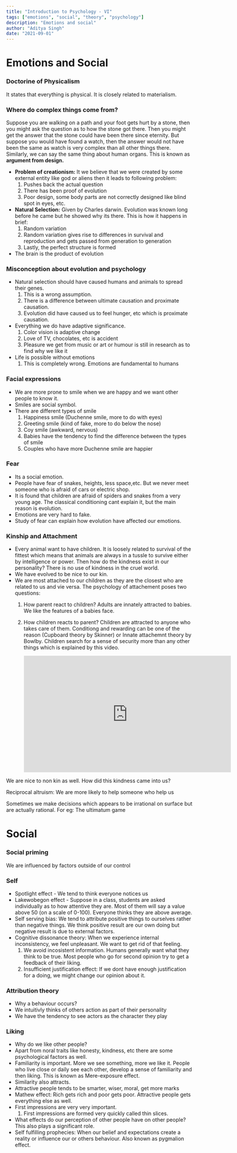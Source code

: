 ```yaml
---
title: "Introduction to Psychology - VI"
tags: ["emotions", "social", "theory", "psychology"]
description: "Emotions and social"
author: "Aditya Singh"
date: "2021-09-01"
---
```

# Emotions and Social

### Doctorine of Physicalism

It states that everything is physical. It is closely related to materialism.

### Where do complex things come from?

Suppose you are walking on a path and your foot gets hurt by a stone, then you might ask the question as to how the stone got there. Then you might get the answer that the stone could have been there since eternity. But suppose you would have found a watch, then the answer would not have been the same as watch is very complex than all other things there. Similarly, we can say the same thing about human organs. This is known as **argument from design.**

- **Problem of creationism:** It we believe that we were created by some external entity like god or aliens then it leads to following problem:
    1. Pushes back the actual question
    2.  There has been proof of evolution
    3. Poor design, some body parts are not correctly designed like blind spot in eyes, etc.
- **Natural Selection:** Given by Charles darwin. Evolution was known long before he came but he showed why its there. This is how it happens in brief:
    1. Random variation
    2. Random variation gives rise to differences in survival and reproduction and gets passed from generation to generation
    3. Lastly, the perfect structure is formed
- The brain is the product of evolution

### Misconception about evolution and psychology

- Natural selection should have caused humans and animals to spread their genes.
    1. This is a wrong assumption.
    2. There is a difference between ultimate causation and proximate causation.
    3. Evolution did have caused us to feel hunger, etc which is proximate causation.
- Everything we do have adaptive significance.
    1. Color vision is adaptive change
    2. Love of TV, chocolates, etc is accident
    3. Pleasure we get from music or art or humour is still in research as to find why we like it
- Life is possible without emotions
    1. This is completely wrong. Emotions are fundamental to humans

### Facial expressions

- We are more prone to smile when we are happy and we want other people to know it.
- Smiles are social symbol.
- There are different types of smile
    1. Happiness smile (Duchenne smile, more to do with eyes)
    2. Greeting smile (kind of fake, more to do below the nose)
    3. Coy smile (awkward, nervous)
    4. Babies have the tendency to find the difference between the types of smile
    5. Couples who have more Duchenne smile are happier

### Fear

- Its a social emotion.
- People have fear of snakes, heights, less space,etc. But we never meet someone who is afraid of cars or electric shop.
- It is found that children are afraid of spiders and snakes from a very young age. The classical conditioning cant explain it, but the main reason is evolution.
- Emotions are very hard to fake.
- Study of fear can explain how evolution have affected our emotions.

### Kinship and Attachment

- Every animal want to have children. It is loosely related to survival of the fittest which means that animals are always in a tussle to survive either by intelligence or power. Then how do the kindness exist in our personality? There is no use of kindness in the cruel world.
- We have evolved to be nice to our kin.
- We are most attached to our children as they are the closest who are related to us and vie versa. The psychology of attachement poses two questions:
    1. How parent react to children? Adults are innately attracted to babies. We like the features of a babies face.
    2. How children reacts to parent? Children are attracted to anyone who takes care of them. Conditiong and rewarding can be one of the reason (Cupboard theory by Skinner) or Innate attachemnt theory by Bowlby. Children search for a sense of security more than any other things which is explained by this video.

        <iframe width="560" height="315" src="https://www.youtube.com/embed/OrNBEhzjg8I" title="YouTube video player" frameborder="0" allow="accelerometer; autoplay; clipboard-write; encrypted-media; gyroscope; picture-in-picture" allowfullscreen></iframe>

We are nice to non kin as well. How did this kindness came into us?

Reciprocal altruism: We are more likely to help someone who help us

Sometimes we make decisions which appears to be irrational on surface but are actually rational. For eg: The ultimatum game

# Social

### Social priming

We are influenced by factors outside of our control

### Self

- Spotlight effect - We tend to think everyone notices us
- Lakewobegon effect - Suppose in a class, students are asked individually as to how attentive they are. Most of them will say a value above 50 (on a scale of 0-100). Everyone thinks they are above average.
- Self serving bias: We tend to attribute positive things to ourselves rather than negative things. We think positive result are our own doing but negative result is due to external factors.
- Cognitive dissonance theory: When we experience internal inconsistency, we feel unpleasant. We want to get rid of that feeling.
    1. We avoid incosistent information. Humans generally want what they think to be true. Most people who go for second opinion try to get a feedback of their liking.
    2. Insufficient justification effect: If we dont have enough justification for a doing, we might change our opinion about it.

### Attribution theory

- Why a behaviour occurs?
- We intuitivly thinks of others action as part of their personality
- We have the tendency to see actors as the character they play

### Liking

- Why do we like other people?
- Apart from noral traits like honesty, kindness, etc there are some psychological factors as well.
- Familiarity is important. More we see something, more we like it. People who live close or daily see each other, develop a sense of familiarity and then liking. This is known as Mere-exposure effect.
- Similarity also attracts.
- Attractive people tends to be smarter, wiser, moral, get more marks
- Mathew effect: Rich gets rich and poor gets poor. Attractive people gets everything else as well.
- First impressions are very very important.
    1. First impressions are formed very quickly called thin slices.
- What effects do our perception of other people have on other people? This also plays a significant role.
- Self fulfilling prophecies: When our belief and expectations create a reality or influence our or others behaviour. Also known as pygmalion effect.